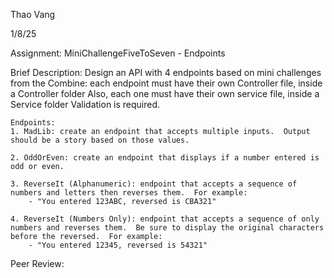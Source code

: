 Thao Vang

1/8/25

Assignment: MiniChallengeFiveToSeven - Endpoints

Brief Description:
    Design an API with 4 endpoints based on mini challenges from the Combine:
    each endpoint must have their own Controller file, inside a Controller folder
    Also, each one must have their own service file, inside a Service folder
    Validation is required.

    Endpoints:
    1. MadLib: create an endpoint that accepts multiple inputs.  Output should be a story based on those values.

    2. OddOrEven: create an endpoint that displays if a number entered is odd or even.

    3. ReverseIt (Alphanumeric): endpoint that accepts a sequence of numbers and letters then reverses them.  For example:
        - "You entered 123ABC, reversed is CBA321"

    4. ReverseIt (Numbers Only): endpoint that accepts a sequence of only numbers and reverses them.  Be sure to display the original characters before the reversed.  For example:
        - "You entered 12345, reversed is 54321"


Peer Review:
